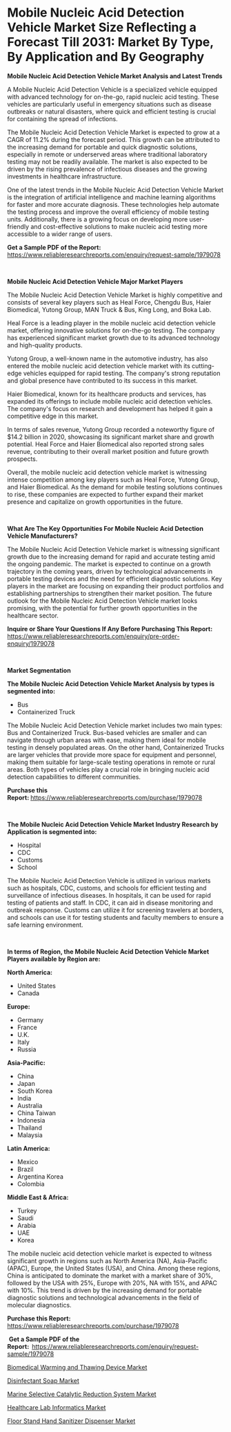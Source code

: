 <p><h1>Mobile Nucleic Acid Detection Vehicle Market Size Reflecting a Forecast Till 2031: Market By Type, By Application and By Geography</h1></p><p><strong>Mobile Nucleic Acid Detection Vehicle Market Analysis and Latest Trends</strong></p>
<p><p>A Mobile Nucleic Acid Detection Vehicle is a specialized vehicle equipped with advanced technology for on-the-go, rapid nucleic acid testing. These vehicles are particularly useful in emergency situations such as disease outbreaks or natural disasters, where quick and efficient testing is crucial for containing the spread of infections.</p><p>The Mobile Nucleic Acid Detection Vehicle Market is expected to grow at a CAGR of 11.2% during the forecast period. This growth can be attributed to the increasing demand for portable and quick diagnostic solutions, especially in remote or underserved areas where traditional laboratory testing may not be readily available. The market is also expected to be driven by the rising prevalence of infectious diseases and the growing investments in healthcare infrastructure.</p><p>One of the latest trends in the Mobile Nucleic Acid Detection Vehicle Market is the integration of artificial intelligence and machine learning algorithms for faster and more accurate diagnosis. These technologies help automate the testing process and improve the overall efficiency of mobile testing units. Additionally, there is a growing focus on developing more user-friendly and cost-effective solutions to make nucleic acid testing more accessible to a wider range of users.</p></p>
<p><strong>Get a Sample PDF of the Report:&nbsp;</strong> <a href="https://www.reliableresearchreports.com/enquiry/request-sample/1979078">https://www.reliableresearchreports.com/enquiry/request-sample/1979078</a></p>
<p>&nbsp;</p>
<p><strong>Mobile Nucleic Acid Detection Vehicle Major Market Players</strong></p>
<p><p>The Mobile Nucleic Acid Detection Vehicle Market is highly competitive and consists of several key players such as Heal Force, Chengdu Bus, Haier Biomedical, Yutong Group, MAN Truck & Bus, King Long, and Boka Lab.</p><p>Heal Force is a leading player in the mobile nucleic acid detection vehicle market, offering innovative solutions for on-the-go testing. The company has experienced significant market growth due to its advanced technology and high-quality products.</p><p>Yutong Group, a well-known name in the automotive industry, has also entered the mobile nucleic acid detection vehicle market with its cutting-edge vehicles equipped for rapid testing. The company's strong reputation and global presence have contributed to its success in this market.</p><p>Haier Biomedical, known for its healthcare products and services, has expanded its offerings to include mobile nucleic acid detection vehicles. The company's focus on research and development has helped it gain a competitive edge in this market.</p><p>In terms of sales revenue, Yutong Group recorded a noteworthy figure of $14.2 billion in 2020, showcasing its significant market share and growth potential. Heal Force and Haier Biomedical also reported strong sales revenue, contributing to their overall market position and future growth prospects.</p><p>Overall, the mobile nucleic acid detection vehicle market is witnessing intense competition among key players such as Heal Force, Yutong Group, and Haier Biomedical. As the demand for mobile testing solutions continues to rise, these companies are expected to further expand their market presence and capitalize on growth opportunities in the future.</p></p>
<p>&nbsp;</p>
<p><strong>What Are The Key Opportunities For Mobile Nucleic Acid Detection Vehicle Manufacturers?</strong></p>
<p><p>The Mobile Nucleic Acid Detection Vehicle market is witnessing significant growth due to the increasing demand for rapid and accurate testing amid the ongoing pandemic. The market is expected to continue on a growth trajectory in the coming years, driven by technological advancements in portable testing devices and the need for efficient diagnostic solutions. Key players in the market are focusing on expanding their product portfolios and establishing partnerships to strengthen their market position. The future outlook for the Mobile Nucleic Acid Detection Vehicle market looks promising, with the potential for further growth opportunities in the healthcare sector.</p></p>
<p><strong>Inquire or Share Your Questions If Any Before Purchasing This Report:</strong> <a href="https://www.reliableresearchreports.com/enquiry/pre-order-enquiry/1979078">https://www.reliableresearchreports.com/enquiry/pre-order-enquiry/1979078</a></p>
<p>&nbsp;</p>
<p><strong>Market Segmentation</strong></p>
<p><strong>The Mobile Nucleic Acid Detection Vehicle Market Analysis by types is segmented into:</strong></p>
<p><ul><li>Bus</li><li>Containerized Truck</li></ul></p>
<p><p>The Mobile Nucleic Acid Detection Vehicle market includes two main types: Bus and Containerized Truck. Bus-based vehicles are smaller and can navigate through urban areas with ease, making them ideal for mobile testing in densely populated areas. On the other hand, Containerized Trucks are larger vehicles that provide more space for equipment and personnel, making them suitable for large-scale testing operations in remote or rural areas. Both types of vehicles play a crucial role in bringing nucleic acid detection capabilities to different communities.</p></p>
<p><strong>Purchase this Report:&nbsp;</strong><a href="https://www.reliableresearchreports.com/purchase/1979078">https://www.reliableresearchreports.com/purchase/1979078</a></p>
<p>&nbsp;</p>
<p><strong>The Mobile Nucleic Acid Detection Vehicle Market Industry Research by Application is segmented into:</strong></p>
<p><ul><li>Hospital</li><li>CDC</li><li>Customs</li><li>School</li></ul></p>
<p><p>The Mobile Nucleic Acid Detection Vehicle is utilized in various markets such as hospitals, CDC, customs, and schools for efficient testing and surveillance of infectious diseases. In hospitals, it can be used for rapid testing of patients and staff. In CDC, it can aid in disease monitoring and outbreak response. Customs can utilize it for screening travelers at borders, and schools can use it for testing students and faculty members to ensure a safe learning environment.</p></p>
<p>&nbsp;</p>
<p><strong>In terms of Region, the Mobile Nucleic Acid Detection Vehicle Market Players available by Region are:</strong></p>
<p>
    <p> <strong> North America: </strong>
        <ul>
            <li>United States</li>
            <li>Canada</li>
        </ul>
        </p> 
    <p> <strong> Europe: </strong>
        <ul>
            <li>Germany</li>
            <li>France</li>
            <li>U.K.</li>
            <li>Italy</li>
            <li>Russia</li>
        </ul>
        </p> 
    <p> <strong> Asia-Pacific: </strong>
        <ul>
            <li>China</li>
            <li>Japan</li>
            <li>South Korea</li>
            <li>India</li>
            <li>Australia</li>
            <li>China Taiwan</li>
            <li>Indonesia</li>
            <li>Thailand</li>
            <li>Malaysia</li>
        </ul>
        </p> 
    <p> <strong> Latin America: </strong>
        <ul>
            <li>Mexico</li>
            <li>Brazil</li>
            <li>Argentina Korea</li>
            <li>Colombia</li>
        </ul>
        </p> 
    <p> <strong> Middle East & Africa: </strong>
        <ul>
            <li>Turkey</li>
            <li>Saudi</li>
            <li>Arabia</li>
            <li>UAE</li>
            <li>Korea</li>
        </ul>
    </p>
    </p>
<p><p>The mobile nucleic acid detection vehicle market is expected to witness significant growth in regions such as North America (NA), Asia-Pacific (APAC), Europe, the United States (USA), and China. Among these regions, China is anticipated to dominate the market with a market share of 30%, followed by the USA with 25%, Europe with 20%, NA with 15%, and APAC with 10%. This trend is driven by the increasing demand for portable diagnostic solutions and technological advancements in the field of molecular diagnostics.</p></p>
<p><strong>Purchase this Report: </strong><a href="https://www.reliableresearchreports.com/purchase/1979078">https://www.reliableresearchreports.com/purchase/1979078</a></p>
<p>&nbsp;<strong>Get a Sample PDF of the Report:&nbsp;&nbsp;</strong><a href="https://www.reliableresearchreports.com/enquiry/request-sample/1979078">https://www.reliableresearchreports.com/enquiry/request-sample/1979078</a></p>
<p><strong></strong></p>
<p><p><a href="https://sudsy-motorcycle-bbc.notion.site/Decoding-the-Biomedical-Warming-and-Thawing-Device-Market-A-Deep-Dive-into-the-Latest-Market-Trends-5d9f215db00f4d3fb935d4902cf35cf2">Biomedical Warming and Thawing Device Market</a></p><p><a href="https://view.publitas.com/reportprime-1/disinfectant-soap-market-with-the-goal-of-estimating-the-market-size-and-future-growth-potential-of-various-market-segments-based-on-component-applications-end-user-and-region/">Disinfectant Soap Market</a></p><p><a href="https://meowing-canidae-761.notion.site/Marine-Selective-Catalytic-Reduction-System-Market-Size-and-Examines-its-Market-Scope-with-a-Prima-f923d73b8ce74650a35b1f8264feccf3">Marine Selective Catalytic Reduction System Market</a></p><p><a href="https://military-diascia-e68.notion.site/Healthcare-Lab-Informatics-Market-Share-Market-New-Trends-Analysis-Report-By-Type-By-Application--301dcc839b86407fbc27941a69405ed9">Healthcare Lab Informatics Market</a></p><p><a href="https://view.publitas.com/reportprime-1/floor-stand-hand-sanitizer-dispenser-market-share-market-new-trends-analysis-report-by-type-by-application-by-end-use-by-region-and-segment-forecasts-2024-2031/">Floor Stand Hand Sanitizer Dispenser Market</a></p></p>